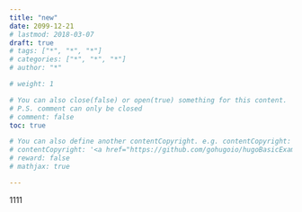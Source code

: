 ```yaml
---
title: "new"
date: 2099-12-21
# lastmod: 2018-03-07
draft: true
# tags: ["*", "*", "*"]
# categories: ["*", "*", "*"]
# author: "*"

# weight: 1

# You can also close(false) or open(true) something for this content.
# P.S. comment can only be closed
# comment: false
toc: true

# You can also define another contentCopyright. e.g. contentCopyright: "This is another copyright."
# contentCopyright: '<a href="https://github.com/gohugoio/hugoBasicExample" rel="noopener" target="_blank">See origin</a>'
# reward: false
# mathjax: true

---
```


1111

<!--more-->

